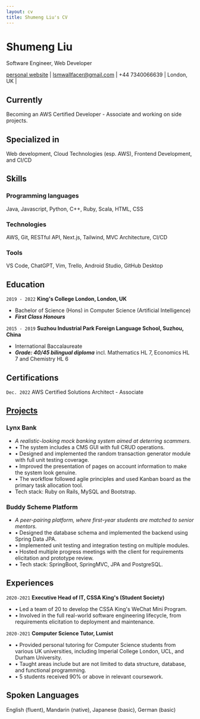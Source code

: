 ```yaml
---
layout: cv
title: Shumeng Liu's CV
---
```

# Shumeng Liu
Software Engineer, Web Developer

<div id="webaddress">
<a href="https://www.shuyunthewf.com">personal website</a> | 
<a href="lsmwallfacer@gmail.com">lsmwallfacer@gmail.com</a> | 
<span>+44 7340066639</span> | 
<span>London, UK</span> | 
</div>

## Currently

Becoming an AWS Certified Developer - Associate and working on side projects.

## Specialized in

Web development, Cloud Technologies (esp. AWS), Frontend Development, and CI/CD

## Skills
### Programming languages
Java, Javascript, Python, C++, Ruby, Scala, HTML, CSS
### Technologies
AWS, Git, RESTful API, Next.js, Tailwind, MVC Architecture, CI/CD
### Tools
VS Code, ChatGPT, Vim, Trello, Android Studio, GitHub Desktop 

## Education

`2019 - 2022`
__King's College London, London, UK__
- Bachelor of Science (Hons) in Computer Science (Artificial Intelligence)
- _**First Class Honours**_

`2015 - 2019`
__Suzhou Industrial Park Foreign Language School, Suzhou, China__
- International Baccalaureate
- _**Grade: 40/45 bilingual diploma**_ incl. Mathematics HL 7, Economics HL 7 and Chemistry HL 6

## Certifications
`Dec. 2022`
AWS Certified Solutions Architect - Associate 

## [Projects](https://www.shuyunthewf.com/projects)

### Lynx Bank
- *A realistic-looking mock banking system aimed at deterring scammers.*
- &bull; The system includes a CMS GUI with full CRUD operations.
- &bull; Designed and implemented the random transaction generator module with full unit testing coverage.
- &bull; Improved the presentation of pages on account information to make the system look genuine.
- &bull; The workflow followed agile principles and used Kanban board as the primary task allocation tool.
- Tech stack: Ruby on Rails, MySQL and Bootstrap.

### Buddy Scheme Platform
- *A peer-pairing platform, where first-year students are matched to senior mentors.* 
- &bull; Designed the database schema and implemented the backend using Spring Data JPA.
- &bull; Implemented unit testing and integration testing on multiple modules.
- &bull; Hosted multiple progress meetings with the client for requirements elicitation and prototype review.
- &bull; Tech stack: SpringBoot, SpringMVC, JPA and PostgreSQL.

## Experiences
`2020-2021`
__Executive Head of IT, CSSA King's (Student Society)__
- &bull; Led a team of 20 to develop the CSSA King's WeChat Mini Program.
- &bull; Involved in the full real-world software engineering lifecycle, from requirements elicitation to deployment and maintenance.

`2020-2021`
__Computer Science Tutor, Lumist__
- &bull; Provided personal tutoring for Computer Science students from various UK universities, including Imperial College London, UCL, and Durham University.
- &bull; Taught areas include but are not limited to data structure, database, and functional programming.
- &bull; 5 students received 90% or above in relevant coursework.

## Spoken Languages
English (fluent), Mandarin (native), Japanese (basic), German (basic)
